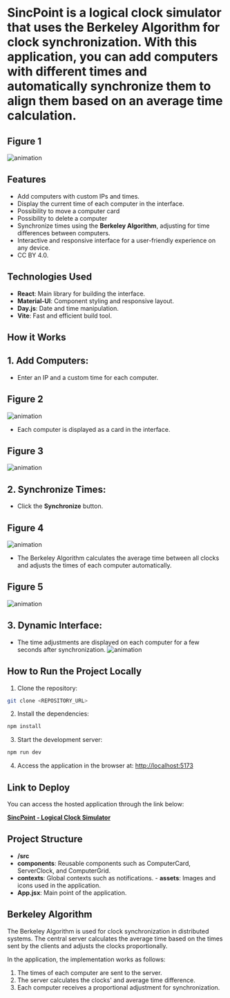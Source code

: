 # SincPoint is a logical clock simulator that uses the Berkeley Algorithm for clock synchronization. With this application, you can add computers with different times and automatically synchronize them to align them based on an average time calculation.
## Figure 1
![animation](https://github.com/WilckerNeckel/sinc-point/blob/main/Images/1.png)

## Features

- Add computers with custom IPs and times.
- Display the current time of each computer in the interface.
- Possibility to move a computer card
- Possibility to delete a computer
- Synchronize times using the **Berkeley Algorithm**, adjusting for time differences between computers.
- Interactive and responsive interface for a user-friendly experience on any device.
- CC BY 4.0.

## Technologies Used

- **React**: Main library for building the interface.
- **Material-UI**: Component styling and responsive layout.
- **Day.js**: Date and time manipulation.
- **Vite**: Fast and efficient build tool.

## How it Works

## 1. **Add Computers**:
- Enter an IP and a custom time for each computer.
## Figure 2
![animation](https://github.com/WilckerNeckel/sinc-point/blob/main/Images/2-0.png)
- Each computer is displayed as a card in the interface.
## Figure 3
![animation](https://github.com/WilckerNeckel/sinc-point/blob/main/Images/2.png)
## 2. **Synchronize Times**:
- Click the **Synchronize** button.
## Figure 4
![animation](https://github.com/WilckerNeckel/sinc-point/blob/main/Images/3.png)
- The Berkeley Algorithm calculates the average time between all clocks and adjusts the times of each computer automatically.
## Figure 5
![animation](https://github.com/WilckerNeckel/sinc-point/blob/main/Images/4.png)

## 3. **Dynamic Interface**:
- The time adjustments are displayed on each computer for a few seconds after synchronization.
![animation](https://github.com/WilckerNeckel/sinc-point/blob/main/Images/5.png)
## How to Run the Project Locally

1. Clone the repository:

```bash
git clone <REPOSITORY_URL>
```

2. Install the dependencies:

```bash
npm install
```

3. Start the development server:

```bash
npm run dev
```

4. Access the application in the browser at: [http://localhost:5173](http://localhost:5173)

## Link to Deploy

You can access the hosted application through the link below:

[**SincPoint - Logical Clock Simulator**](https://sincpoint.nexsyn.com.br)

## Project Structure

- **/src**
- **components**: Reusable components such as ComputerCard, ServerClock, and ComputerGrid.
- **contexts**: Global contexts such as notifications. - **assets**: Images and icons used in the application.
- **App.jsx**: Main point of the application.

## Berkeley Algorithm

The Berkeley Algorithm is used for clock synchronization in distributed systems. The central server calculates the average time based on the times sent by the clients and adjusts the clocks proportionally.

In the application, the implementation works as follows:

1. The times of each computer are sent to the server.
2. The server calculates the clocks' and average time difference.
3. Each computer receives a proportional adjustment for synchronization.
